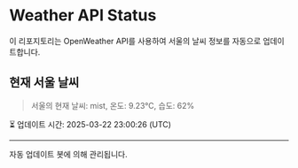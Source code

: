 
# Weather API Status

이 리포지토리는 OpenWeather API를 사용하여 서울의 날씨 정보를 자동으로 업데이트합니다.

## 현재 서울 날씨
> 서울의 현재 날씨: mist, 온도: 9.23°C, 습도: 62%

⏳ 업데이트 시간: 2025-03-22 23:00:26 (UTC)

---
자동 업데이트 봇에 의해 관리됩니다.
